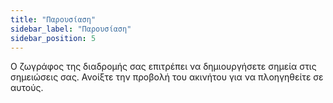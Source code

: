 ```yaml
---
title: "Παρουσίαση"
sidebar_label: "Παρουσίαση"
sidebar_position: 5
---
```


Ο ζωγράφος της διαδρομής σας επιτρέπει να δημιουργήσετε σημεία στις σημειώσεις σας. Ανοίξτε την προβολή του ακινήτου για να πλοηγηθείτε σε αυτούς.
